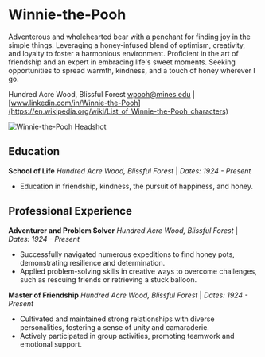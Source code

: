 # **Winnie-the-Pooh**
Adventerous and wholehearted bear with a penchant for finding joy in the simple things. Leveraging a honey-infused blend of optimism, creativity, and loyalty to foster a harmonious environment. Proficient in the art of friendship and an expert in embracing life's sweet moments. Seeking opportunities to spread warmth, kindness, and a touch of honey wherever I go.

Hundred Acre Wood, Blissful Forest
wpooh@mines.edu | [www.linkedin.com/in/Winnie-the-Pooh](https://en.wikipedia.org/wiki/List_of_Winnie-the-Pooh_characters)

![Winnie-the-Pooh Headshot](https://a1cf74336522e87f135f-2f21ace9a6cf0052456644b80fa06d4f.ssl.cf2.rackcdn.com/images/characters/large/2800/Winnie-the-Pooh.Winnie-the-Pooh.webp)
## **Education**

**School of Life**
*Hundred Acre Wood, Blissful Forest* | *Dates: 1924 - Present*
- Education in friendship, kindness, the pursuit of happiness, and honey.

## **Professional Experience**
**Adventurer and Problem Solver**
*Hundred Acre Wood, Blissful Forest* | *Dates: 1924 - Present*

- Successfully navigated numerous expeditions to find honey pots, demonstrating resilience and determination.
- Applied problem-solving skills in creative ways to overcome challenges, such as rescuing friends or retrieving a stuck balloon.

**Master of Friendship**
*Hundred Acre Wood, Blissful Forest* | *Dates: 1924 - Present*

- Cultivated and maintained strong relationships with diverse personalities, fostering a sense of unity and camaraderie.
- Actively participated in group activities, promoting teamwork and emotional support.
